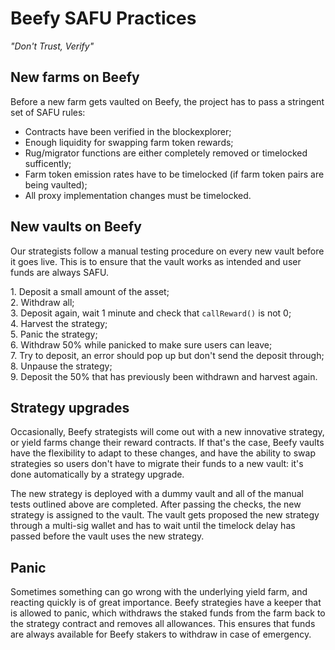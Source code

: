 # Beefy SAFU Practices

_"Don't Trust, Verify"_

## New farms on Beefy

Before a new farm gets vaulted on Beefy, the project has to pass a stringent set of SAFU rules:

* Contracts have been verified in the blockexplorer;
* Enough liquidity for swapping farm token rewards;
* Rug/migrator functions are either completely removed or timelocked sufficently;
* Farm token emission rates have to be timelocked (if farm token pairs are being vaulted);
* All proxy implementation changes must be timelocked.

## New vaults on Beefy

Our strategists follow a manual testing procedure on every new vault before it goes live. This is to ensure that the vault works as intended and user funds are always SAFU.

1\. Deposit a small amount of the asset; \
2\. Withdraw all; \
3\. Deposit again, wait 1 minute and check that `callReward()` is not 0; \
4\. Harvest the strategy; \
5\. Panic the strategy; \
6\. Withdraw 50% while panicked to make sure users can leave; \
7\. Try to deposit, an error should pop up but don't send the deposit through; \
8\. Unpause the strategy; \
9\. Deposit the 50% that has previously been withdrawn and harvest again.

## Strategy upgrades

Occasionally, Beefy strategists will come out with a new innovative strategy, or yield farms change their reward contracts. If that's the case, Beefy vaults have the flexibility to adapt to these changes, and have the ability to swap strategies so users don't have to migrate their funds to a new vault: it's done automatically by a strategy upgrade.

The new strategy is deployed with a dummy vault and all of the manual tests outlined above are completed. After passing the checks, the new strategy is assigned to the vault. The vault gets proposed the new strategy through a multi-sig wallet and has to wait until the timelock delay has passed before the vault uses the new strategy.

## Panic

Sometimes something can go wrong with the underlying yield farm, and reacting quickly is of great importance. Beefy strategies have a keeper that is allowed to panic, which withdraws the staked funds from the farm back to the strategy contract and removes all allowances. This ensures that funds are always available for Beefy stakers to withdraw in case of emergency.
